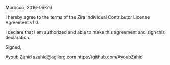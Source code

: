 Morocco, 2016-06-26

I hereby agree to the terms of the Zira Individual Contributor License
Agreement v1.0.

I declare that I am authorized and able to make this agreement and sign this
declaration.

Signed,

Ayoub Zahid azahid@agilorg.com https://github.com/AyoubZahid
